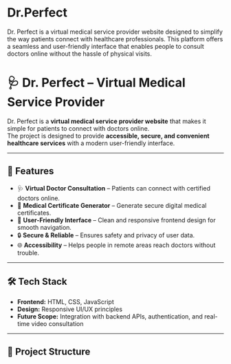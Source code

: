# Dr.Perfect
Dr. Perfect is a virtual medical service provider website designed to simplify the way patients connect with healthcare professionals. This platform offers a seamless and user-friendly interface that enables people to consult doctors online without the hassle of physical visits.
# 🩺 Dr. Perfect – Virtual Medical Service Provider  

Dr. Perfect is a **virtual medical service provider website** that makes it simple for patients to connect with doctors online.  
The project is designed to provide **accessible, secure, and convenient healthcare services** with a modern user-friendly interface.  

---

## 🚀 Features  

- 🩺 **Virtual Doctor Consultation** – Patients can connect with certified doctors online.  
- 📑 **Medical Certificate Generator** – Generate secure digital medical certificates.  
- 👤 **User-Friendly Interface** – Clean and responsive frontend design for smooth navigation.  
- 🔒 **Secure & Reliable** – Ensures safety and privacy of user data.  
- 🌐 **Accessibility** – Helps people in remote areas reach doctors without trouble.  

---

## 🛠️ Tech Stack  

- **Frontend:** HTML, CSS, JavaScript  
- **Design:** Responsive UI/UX principles  
- **Future Scope:** Integration with backend APIs, authentication, and real-time video consultation  

---

## 📂 Project Structure  

